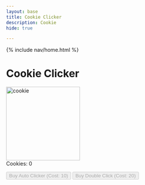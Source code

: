 ```yaml
---
layout: base
title: Cookie Clicker
description: Cookie
hide: true

---
```


{% include nav/home.html %}

<h1>Cookie Clicker</h1>
    
<img id="cookie" src="https://upload.wikimedia.org/wikipedia/commons/9/9a/Choco_chip_cookie.jpg" alt="cookie" width="200px">
    
<div id="counter">Cookies: 0</div>
    
<button id="autoClicker" class="upgrade" disabled>Buy Auto Clicker (Cost: 10)</button>
<button id="doubleClick" class="upgrade" disabled>Buy Double Click (Cost: 20)</button>
<button id="cheats" class="upgrade" style="color: transparent; background-color: transparent; border: none;" disabled ></button>

<script>
    let cookies = 0;
    let cookiesPerClick = 1;
    let autoClickerCost = 10;
    let doubleClickCost = 20;
    let cheatsCost = 1;
    let autoClickerActive = false;
    let autoClickerInterval;

    const cookieImage = document.getElementById('cookie');
    const counterDisplay = document.getElementById('counter');
    const autoClickerButton = document.getElementById('autoClicker');
    const doubleClickButton = document.getElementById('doubleClick');
    const cheatsButton = document.getElementById('cheats');

        // Update the cookie counter display
        function updateCounter() {
            counterDisplay.textContent = `Cookies: ${cookies}`;
        }

        // Cookie click event
        cookieImage.addEventListener('click', function() {
            cookies += cookiesPerClick;
            updateCounter();
            checkUpgrades();
        });

        // Check if upgrades can be bought
        function checkUpgrades() {
            if (cookies >= autoClickerCost && !autoClickerActive) {
                autoClickerButton.disabled = false;
            } else {
                autoClickerButton.disabled = true;
            }
            if (cookies >= doubleClickCost) {
                doubleClickButton.disabled = false;
            } else {
                doubleClickButton.disabled = true;
            }
            if (cookies >= cheatsCost) {
                cheatsButton.disabled = false;
            } else {
                cheatsButton.disabled = true;
            }
        }

        // Buy auto clicker
        autoClickerButton.addEventListener('click', function() {
            if (cookies >= autoClickerCost) {
                cookies -= autoClickerCost;
                autoClickerCost *= 2; // Increase the cost for the next purchase
                autoClickerButton.textContent = `Buy Auto Clicker (Cost: ${autoClickerCost})`;
                autoClickerActive = true;
                autoClickerButton.disabled = true;
                autoClickerInterval = setInterval(() => {
                    cookies += cookiesPerClick;
                    updateCounter();
                    checkUpgrades();
                }, 1000); // Auto click every 1 second
            }
        });

        // Buy double click upgrade
        doubleClickButton.addEventListener('click', function() {
            if (cookies >= doubleClickCost) {
                cookies -= doubleClickCost;
                cookiesPerClick *= 2; // Double the cookies per click
                doubleClickCost *= 2;  // Increase the cost for the next purchase
                doubleClickButton.textContent = `Buy Double Click (Cost: ${doubleClickCost})`;
                doubleClickButton.disabled = true;
                updateCounter();
            }
        });
        
        cheatsButton.addEventListener('click', function() {
            if (cookies >= cheatsCost) {
                cookies -= cheatsCost;
                cookiesPerClick *= 5000; // Double the cookies per click
                cookies = 100000000000000;
                autoClickerCost = 0;
                doubleClickCost = 0;
                cheatsButton.disabled = true;
                updateCounter();
            }
        });
</script>

